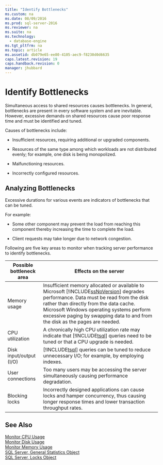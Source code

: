 ```yaml
---
title: "Identify Bottlenecks"
ms.custom: na
ms.date: 08/09/2016
ms.prod: sql-server-2016
ms.reviewer: na
ms.suite: na
ms.technology: 
  - database-engine
ms.tgt_pltfrm: na
ms.topic: article
ms.assetid: db079e65-ee80-4105-aec9-f8230d0d6635
caps.latest.revision: 19
caps.handback.revision: 0
manager: jhubbard
---
```

# Identify Bottlenecks
Simultaneous access to shared resources causes bottlenecks. In general, bottlenecks are present in every software system and are inevitable. However, excessive demands on shared resources cause poor response time and must be identified and tuned.  
  
 Causes of bottlenecks include:  
  
-   Insufficient resources, requiring additional or upgraded components.  
  
-   Resources of the same type among which workloads are not distributed evenly; for example, one disk is being monopolized.  
  
-   Malfunctioning resources.  
  
-   Incorrectly configured resources.  
  
## Analyzing Bottlenecks  
 Excessive durations for various events are indicators of bottlenecks that can be tuned.  
  
 For example:  
  
-   Some other component may prevent the load from reaching this component thereby increasing the time to complete the load.  
  
-   Client requests may take longer due to network congestion.  
  
 Following are five key areas to monitor when tracking server performance to identify bottlenecks.  
  
|Possible bottleneck area|Effects on the server|  
|------------------------------|---------------------------|  
|Memory usage|Insufficient memory allocated or available to Microsoft [!INCLUDE[ssNoVersion](../../Topics/TopicNameContainA/tokens/ssNoVersion_md.md)] degrades performance. Data must be read from the disk rather than directly from the data cache. Microsoft Windows operating systems perform excessive paging by swapping data to and from the disk as the pages are needed.|  
|CPU utilization|A chronically high CPU utilization rate may indicate that [!INCLUDE[tsql](../../Topics/TopicNameContainA/tokens/tsql_md.md)] queries need to be tuned or that a CPU upgrade is needed.|  
|Disk input/output (I/O)|[!INCLUDE[tsql](../../Topics/TopicNameContainA/tokens/tsql_md.md)] queries can be tuned to reduce unnecessary I/O; for example, by employing indexes.|  
|User connections|Too many users may be accessing the server simultaneously causing performance degradation.|  
|Blocking locks|Incorrectly designed applications can cause locks and hamper concurrency, thus causing longer response times and lower transaction throughput rates.|  
  
## See Also  
 [Monitor CPU Usage](../../Topics/TopicNameNotContainA/Monitor-CPU-Usage.md)   
 [Monitor Disk Usage](../../Topics/TopicNameNotContainA/Monitor-Disk-Usage.md)   
 [Monitor Memory Usage](../../Topics/TopicNameNotContainA/Monitor-Memory-Usage.md)   
 [SQL Server, General Statistics Object](../../Topics/TopicNameNotContainA/SQL-Server--General-Statistics-Object.md)   
 [SQL Server, Locks Object](../../Topics/TopicNameNotContainA/SQL-Server--Locks-Object.md)